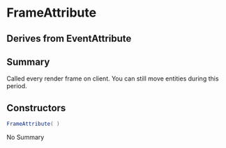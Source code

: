 # FrameAttribute

## Derives from EventAttribute

## Summary

Called every render frame on client. You can still move entities during this period.
## Constructors

```c#
FrameAttribute( ) 
```
No Summary
